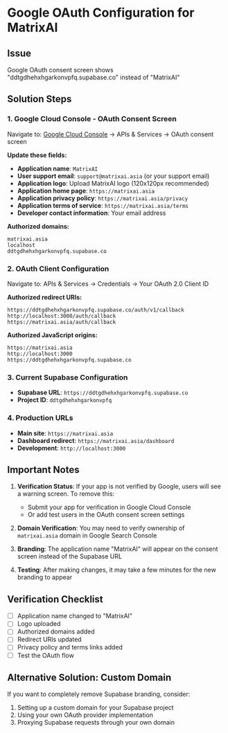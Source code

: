 # Google OAuth Configuration for MatrixAI

## Issue
Google OAuth consent screen shows "ddtgdhehxhgarkonvpfq.supabase.co" instead of "MatrixAI"

## Solution Steps

### 1. Google Cloud Console - OAuth Consent Screen
Navigate to: [Google Cloud Console](https://console.cloud.google.com/) → APIs & Services → OAuth consent screen

**Update these fields:**
- **Application name**: `MatrixAI`
- **User support email**: `support@matrixai.asia` (or your support email)
- **Application logo**: Upload MatrixAI logo (120x120px recommended)
- **Application home page**: `https://matrixai.asia`
- **Application privacy policy**: `https://matrixai.asia/privacy`
- **Application terms of service**: `https://matrixai.asia/terms`
- **Developer contact information**: Your email address

**Authorized domains:**
```
matrixai.asia
localhost
ddtgdhehxhgarkonvpfq.supabase.co
```

### 2. OAuth Client Configuration
Navigate to: APIs & Services → Credentials → Your OAuth 2.0 Client ID

**Authorized redirect URIs:**
```
https://ddtgdhehxhgarkonvpfq.supabase.co/auth/v1/callback
http://localhost:3000/auth/callback
https://matrixai.asia/auth/callback
```

**Authorized JavaScript origins:**
```
https://matrixai.asia
http://localhost:3000
https://ddtgdhehxhgarkonvpfq.supabase.co
```

### 3. Current Supabase Configuration
- **Supabase URL**: `https://ddtgdhehxhgarkonvpfq.supabase.co`
- **Project ID**: `ddtgdhehxhgarkonvpfq`

### 4. Production URLs
- **Main site**: `https://matrixai.asia`
- **Dashboard redirect**: `https://matrixai.asia/dashboard`
- **Development**: `http://localhost:3000`

## Important Notes

1. **Verification Status**: If your app is not verified by Google, users will see a warning screen. To remove this:
   - Submit your app for verification in Google Cloud Console
   - Or add test users in the OAuth consent screen settings

2. **Domain Verification**: You may need to verify ownership of `matrixai.asia` domain in Google Search Console

3. **Branding**: The application name "MatrixAI" will appear on the consent screen instead of the Supabase URL

4. **Testing**: After making changes, it may take a few minutes for the new branding to appear

## Verification Checklist
- [ ] Application name changed to "MatrixAI"
- [ ] Logo uploaded
- [ ] Authorized domains added
- [ ] Redirect URIs updated
- [ ] Privacy policy and terms links added
- [ ] Test the OAuth flow

## Alternative Solution: Custom Domain
If you want to completely remove Supabase branding, consider:
1. Setting up a custom domain for your Supabase project
2. Using your own OAuth provider implementation
3. Proxying Supabase requests through your own domain